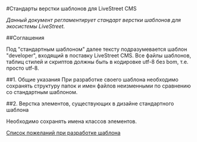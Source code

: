 #Стандарты верстки шаблонов для LiveStreet CMS

*Данный документ регламентирует стандарт верстки шаблонов для экосистемы LiveStreet.*

##Соглашения

Под "стандартным шаблоном" далее тексту подразумевается шаблон "developer", входящий в поставку LiveStreet CMS. Все файлы шаблонов, таблиц стилей и скриптов должны быть в кодировке utf-8 без bom, т.е. просто utf-8.

##1. Общие указания
При разработке своего шаблона необходимо сохранять структуру папок и имен файлов неизменными по сравнению со стандартным шаблоном.

##2. Верстка элементов, существующих в дизайне стандартного шаблона

Необходимо сохранять имена классов элементов.

[Список пожеланий при разработке шаблона](http://livestreet.ru/blog/themes/8893.html#comments)